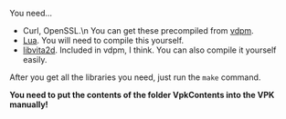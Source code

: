 You need...

* Curl, OpenSSL.\n
	You can get these precompiled from [vdpm](https://github.com/vitasdk/vdpm).
* [Lua](https://www.lua.org/download.html).
	You will need to compile this yourself.
* [libvita2d](https://github.com/xerpi/libvita2d).
	Included in vdpm, I think. You can also compile it yourself easily.

After you get all the libraries you need, just run the `make` command.

**You need to put the contents of the folder VpkContents into the VPK manually!**